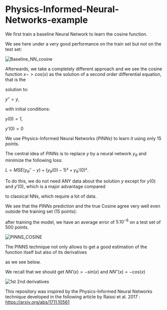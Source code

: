 # Physics-Informed-Neural-Networks-example

We first train a baseline Neural Network to learn the cosine function.

We see here under a very good performance on the train set but not on the test set:

![Baseline_NN_cosine](https://github.com/SohrabSamimi/Physics-Informed-Neural-Networks-example/assets/58103877/8e6d8f5b-0f7d-417c-9f96-f455f8145983)

Afterwards, we take a completely different approach and we see the cosine function $x -> cos(x)$ as the solution of a second order differential equation, that is the 

solution to:

$y''=y$, 

with initial conditions:

$y(0)=1$, 

$y'(0)=0$

We use Physics-Informed Neural Networks ($PINNs$) to learn it using only 15 points.

The central idea of $PINNs$ is to replace $y$ by a neural network $y_\theta$ and minimize the following loss:

$L = MSE(y_\theta''-y) + (y_\theta(0)-1)² + y_\theta'(0)²$.

To do this, we do not need ANY data about the solution $y$ except for $y(0)$ and $y'(0)$, which is a major advantage compared 

to classical NNs, which require a lot of data.

We see that the $PINNs$ prediction and the true Cosine agree very well even outside the training set (15 points):

after training the model, we have an average error of $5.10^{-6}$ on a test set of 500 points.

![PINNS_COSINE](https://github.com/SohrabSamimi/Physics-Informed-Neural-Networks-example/assets/58103877/3e3350aa-18dc-4e3a-9015-8e22306984fb)


The PINNS technique not only allows to get a good estimation of the function itself but also of its derivatives

as we see below.

We recall that we should get  $NN'(x) = -sin(x)$ and $NN''(x) = -cos(x)$

![1st 2nd derivatives](https://github.com/SohrabSamimi/Physics-Informed-Neural-Networks-example/assets/58103877/8dd8f52c-50d1-4059-8c10-f79c621841fa)


This repository was inspired by the Physics-Informed Neural Networks technique developed in the following article by Raissi et al. 2017 : https://arxiv.org/abs/1711.10561



